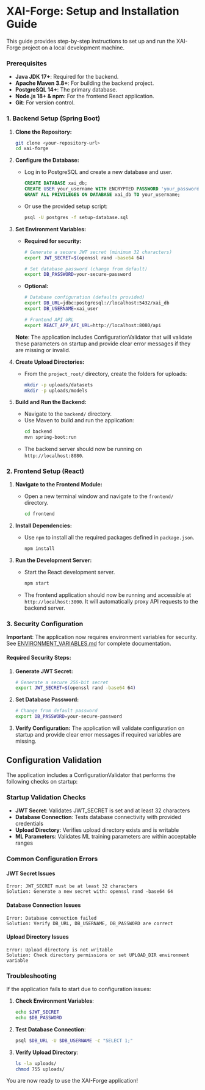 # XAI-Forge: Setup and Installation Guide

This guide provides step-by-step instructions to set up and run the XAI-Forge project on a local development machine.

### Prerequisites

*   **Java JDK 17+**: Required for the backend.
*   **Apache Maven 3.8+**: For building the backend project.
*   **PostgreSQL 14+**: The primary database.
*   **Node.js 18+ & npm**: For the frontend React application.
*   **Git**: For version control.

### 1. Backend Setup (Spring Boot)

1.  **Clone the Repository:**
    ```bash
    git clone <your-repository-url>
    cd xai-forge
    ```

2.  **Configure the Database:**
    *   Log in to PostgreSQL and create a new database and user.
        ```sql
        CREATE DATABASE xai_db;
        CREATE USER your_username WITH ENCRYPTED PASSWORD 'your_password';
        GRANT ALL PRIVILEGES ON DATABASE xai_db TO your_username;
        ```
    *   Or use the provided setup script:
        ```bash
        psql -U postgres -f setup-database.sql
        ```

3.  **Set Environment Variables:**
    *   **Required for security:**
        ```bash
        # Generate a secure JWT secret (minimum 32 characters)
        export JWT_SECRET=$(openssl rand -base64 64)
        
        # Set database password (change from default)
        export DB_PASSWORD=your-secure-password
        ```
    *   **Optional:**
        ```bash
        # Database configuration (defaults provided)
        export DB_URL=jdbc:postgresql://localhost:5432/xai_db
        export DB_USERNAME=xai_user
        
        # Frontend API URL
        export REACT_APP_API_URL=http://localhost:8080/api
        ```
    
    **Note**: The application includes ConfigurationValidator that will validate these parameters on startup and provide clear error messages if they are missing or invalid.

4.  **Create Upload Directories:**
    *   From the `project_root/` directory, create the folders for uploads:
        ```bash
        mkdir -p uploads/datasets
        mkdir -p uploads/models
        ```

5.  **Build and Run the Backend:**
    *   Navigate to the `backend/` directory.
    *   Use Maven to build and run the application:
        ```bash
        cd backend
        mvn spring-boot:run
        ```
    *   The backend server should now be running on `http://localhost:8080`.

### 2. Frontend Setup (React)

1.  **Navigate to the Frontend Module:**
    *   Open a new terminal window and navigate to the `frontend/` directory.
        ```bash
        cd frontend
        ```

2.  **Install Dependencies:**
    *   Use `npm` to install all the required packages defined in `package.json`.
        ```bash
        npm install
        ```

3.  **Run the Development Server:**
    *   Start the React development server.
        ```bash
        npm start
        ```
    *   The frontend application should now be running and accessible at `http://localhost:3000`. It will automatically proxy API requests to the backend server.

### 3. Security Configuration

**Important**: The application now requires environment variables for security. See [ENVIRONMENT_VARIABLES.md](ENVIRONMENT_VARIABLES.md) for complete documentation.

#### Required Security Steps:

1. **Generate JWT Secret:**
   ```bash
   # Generate a secure 256-bit secret
   export JWT_SECRET=$(openssl rand -base64 64)
   ```

2. **Set Database Password:**
   ```bash
   # Change from default password
   export DB_PASSWORD=your-secure-password
   ```

3. **Verify Configuration:**
   The application will validate configuration on startup and provide clear error messages if required variables are missing.

## Configuration Validation

The application includes a ConfigurationValidator that performs the following checks on startup:

### Startup Validation Checks
- **JWT Secret**: Validates JWT_SECRET is set and at least 32 characters
- **Database Connection**: Tests database connectivity with provided credentials
- **Upload Directory**: Verifies upload directory exists and is writable
- **ML Parameters**: Validates ML training parameters are within acceptable ranges

### Common Configuration Errors

#### JWT Secret Issues
```
Error: JWT_SECRET must be at least 32 characters
Solution: Generate a new secret with: openssl rand -base64 64
```

#### Database Connection Issues
```
Error: Database connection failed
Solution: Verify DB_URL, DB_USERNAME, DB_PASSWORD are correct
```

#### Upload Directory Issues
```
Error: Upload directory is not writable
Solution: Check directory permissions or set UPLOAD_DIR environment variable
```

### Troubleshooting

If the application fails to start due to configuration issues:

1. **Check Environment Variables**:
   ```bash
   echo $JWT_SECRET
   echo $DB_PASSWORD
   ```

2. **Test Database Connection**:
   ```bash
   psql $DB_URL -U $DB_USERNAME -c "SELECT 1;"
   ```

3. **Verify Upload Directory**:
   ```bash
   ls -la uploads/
   chmod 755 uploads/
   ```

You are now ready to use the XAI-Forge application!
